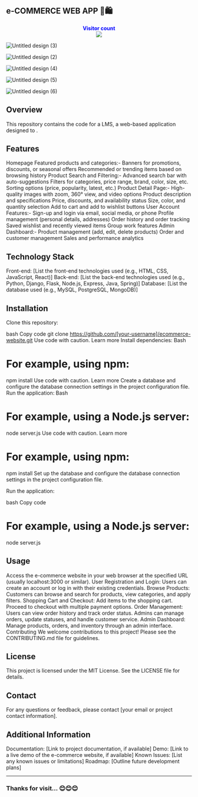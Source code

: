 ## e-COMMERCE WEB APP 🛒🛍️



<p align="center">
  <b style="color: blue;  ">Visitor count</b>
  <br>
  <a style="" href="https://github.com/Rakhisan">
  <img src="https://profile-counter.glitch.me/Ecommerce-app/count.svg" />
  </a>
</p>

![Untitled design (3)](https://github.com/user-attachments/assets/6107fecf-a8ae-48f6-ba12-195d51491bf4)

![Untitled design (2)](https://github.com/user-attachments/assets/bfd088a1-ccc6-4416-8d7b-35d04fbd4dea)

![Untitled design (4)](https://github.com/user-attachments/assets/d88a2abd-5fd6-4166-b059-982a2484621e)

![Untitled design (5)](https://github.com/user-attachments/assets/8a15b759-9c1e-4fd7-ada9-7f106c4ec372)

![Untitled design (6)](https://github.com/user-attachments/assets/45c4d668-b28f-4fd5-acf9-0d0c2ac51575)

## Overview


This repository contains the code for a LMS, a web-based application designed to .

## Features

Homepage
Featured products and categories:-
Banners for promotions, discounts, or seasonal offers
Recommended or trending items based on browsing history
Product Search and Filtering:-
Advanced search bar with auto-suggestions
Filters for categories, price range, brand, color, size, etc.
Sorting options (price, popularity, latest, etc.)
Product Detail Page:-
High-quality images with zoom, 360° view, and video options
Product description and specifications
Price, discounts, and availability status
Size, color, and quantity selection
Add to cart and add to wishlist buttons
User Account Features:-
Sign-up and login via email, social media, or phone
Profile management (personal details, addresses)
Order history and order tracking
Saved wishlist and recently viewed items
Group work features
Admin Dashboard:-
Product management (add, edit, delete products)
Order and customer management
Sales and performance analytics
## Technology Stack

Front-end: [List the front-end technologies used (e.g., HTML, CSS, JavaScript, React)]
Back-end: [List the back-end technologies used (e.g., Python, Django, Flask, Node.js, Express, Java, Spring)]
Database: [List the database used (e.g., MySQL, PostgreSQL, MongoDB)]

## Installation
Clone this repository:

bash
Copy code
git clone https://github.com/[your-username]/ecommerce-website.git
Use code with caution. Learn more
Install dependencies:
Bash
# For example, using npm:
npm install
Use code with caution. Learn more
Create a database and configure the database connection settings in the project configuration file.
Run the application:
Bash
# For example, using a Node.js server:
node server.js
Use code with caution. Learn more
# For example, using npm:
npm install
Set up the database and configure the database connection settings in the project configuration file.

Run the application:

bash
Copy code
# For example, using a Node.js server:
node server.js
## Usage
Access the e-commerce website in your web browser at the specified URL (usually localhost:3000 or similar).
User Registration and Login: Users can create an account or log in with their existing credentials.
Browse Products: Customers can browse and search for products, view categories, and apply filters.
Shopping Cart and Checkout:
Add items to the shopping cart.
Proceed to checkout with multiple payment options.
Order Management:
Users can view order history and track order status.
Admins can manage orders, update statuses, and handle customer service.
Admin Dashboard: Manage products, orders, and inventory through an admin interface.
Contributing
We welcome contributions to this project! Please see the CONTRIBUTING.md file for guidelines.

## License
This project is licensed under the MIT License. See the LICENSE file for details.

## Contact
For any questions or feedback, please contact [your email or project contact information].

## Additional Information
Documentation: [Link to project documentation, if available]
Demo: [Link to a live demo of the e-commerce website, if available]
Known Issues: [List any known issues or limitations]
Roadmap: [Outline future development plans]

---
### Thanks for visit... 😊😊😊
